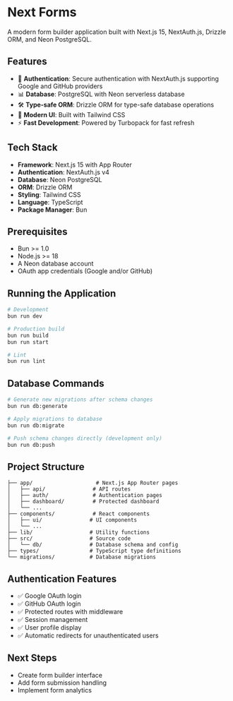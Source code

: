 # Next Forms

A modern form builder application built with Next.js 15, NextAuth.js, Drizzle ORM, and Neon PostgreSQL.

## Features

- 🔐 **Authentication**: Secure authentication with NextAuth.js supporting Google and GitHub providers
- 📊 **Database**: PostgreSQL with Neon serverless database
- 🛠️ **Type-safe ORM**: Drizzle ORM for type-safe database operations
- 🎨 **Modern UI**: Built with Tailwind CSS
- ⚡ **Fast Development**: Powered by Turbopack for fast refresh

## Tech Stack

- **Framework**: Next.js 15 with App Router
- **Authentication**: NextAuth.js v4
- **Database**: Neon PostgreSQL
- **ORM**: Drizzle ORM
- **Styling**: Tailwind CSS
- **Language**: TypeScript
- **Package Manager**: Bun

## Prerequisites

- Bun >= 1.0
- Node.js >= 18
- A Neon database account
- OAuth app credentials (Google and/or GitHub)

## Running the Application

```bash
# Development
bun run dev

# Production build
bun run build
bun run start

# Lint
bun run lint
```

## Database Commands

```bash
# Generate new migrations after schema changes
bun run db:generate

# Apply migrations to database
bun run db:migrate

# Push schema changes directly (development only)
bun run db:push
```

## Project Structure

```
├── app/                    # Next.js App Router pages
│   ├── api/               # API routes
│   ├── auth/              # Authentication pages
│   ├── dashboard/         # Protected dashboard
│   └── ...
├── components/            # React components
│   ├── ui/               # UI components
│   └── ...
├── lib/                  # Utility functions
├── src/                  # Source code
│   └── db/               # Database schema and config
├── types/                # TypeScript type definitions
└── migrations/           # Database migrations
```

## Authentication Features

- ✅ Google OAuth login
- ✅ GitHub OAuth login
- ✅ Protected routes with middleware
- ✅ Session management
- ✅ User profile display
- ✅ Automatic redirects for unauthenticated users

## Next Steps

- Create form builder interface
- Add form submission handling
- Implement form analytics
